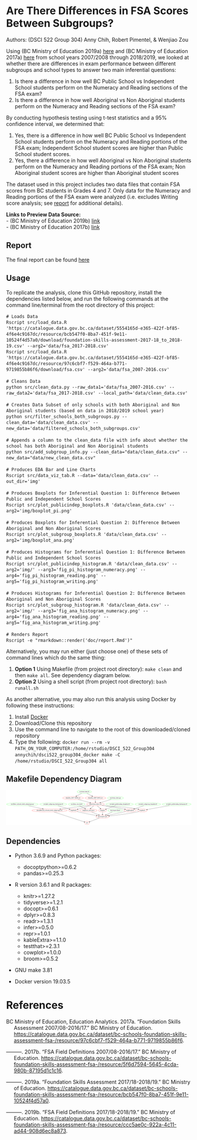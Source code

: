 
# Are There Differences in FSA Scores Between Subgroups?

Authors: (DSCI 522 Group 304) Anny Chih, Robert Pimentel, & Wenjiao Zou

Using (BC Ministry of Education 2019a)
[here](https://catalogue.data.gov.bc.ca/dataset/bc-schools-foundation-skills-assessment-fsa-/resource/bcb547f0-8ba7-451f-9e11-10524f4d57a0)
and (BC Ministry of Education 2017a)
[here](https://catalogue.data.gov.bc.ca/dataset/bc-schools-foundation-skills-assessment-fsa-/resource/97c6cbf7-f529-464a-b771-9719855b86f6)
from school years 2007/2008 through 2018/2019, we looked at whether
there are differences in exam performance between different subgroups
and school types to answer two main inferential questions:

1.  Is there a difference in how well BC Public School vs Independent
    School students perform on the Numeracy and Reading sections of the
    FSA exam?  
2.  Is there a difference in how well Aboriginal vs Non Aboriginal
    students perform on the Numeracy and Reading sections of the FSA
    exam?

By conducting hypothesis testing using t-test statistics and a 95%
confidence interval, we determined that:

1.  Yes, there is a difference in how well BC Public School vs
    Independent School students perform on the Numeracy and Reading
    portions of the FSA exam; Independent School student scores are
    higher than Public School student scores.
2.  Yes, there a difference in how well Aboriginal vs Non Aboriginal
    students perform on the Numeracy and Reading portions of the FSA
    exam; Non Aboriginal student scores are higher than Aboriginal
    student scores

The dataset used in this project includes two data files that contain
FSA scores from BC students in Grades 4 and 7. Only data for the
Numeracy and Reading portions of the FSA exam were analyzed
(i.e. excludes Writing score analysis; see
[report](https://github.com/UBC-MDS/DSCI_522_Group304/blob/master/doc/report.md)
for additional details).

**Links to Preview Data Source:**  
\- (BC Ministry of Education 2019b)
[link](https://catalogue.data.gov.bc.ca/dataset/bc-schools-foundation-skills-assessment-fsa-/resource/bcb547f0-8ba7-451f-9e11-10524f4d57a0)  
\- (BC Ministry of Education 2017b)
[link](https://catalogue.data.gov.bc.ca/dataset/bc-schools-foundation-skills-assessment-fsa-/resource/97c6cbf7-f529-464a-b771-9719855b86f6)

## Report

The final report can be found
[here](https://github.com/UBC-MDS/DSCI_522_Group304/blob/master/doc/report.md)

## Usage

To replicate the analysis, clone this GitHub repository, install the
dependencies listed below, and run the following commands at the command
line/terminal from the root directory of this project:

    # Loads Data
    Rscript src/load_data.R 'https://catalogue.data.gov.bc.ca/dataset/5554165d-e365-422f-bf85-4f6e4c9167dc/resource/bcb547f0-8ba7-451f-9e11-10524f4d57a0/download/foundation-skills-assessment-2017-18_to_2018-19.csv' --arg2='data/fsa_2017-2018.csv'
    Rscript src/load_data.R 'https://catalogue.data.gov.bc.ca/dataset/5554165d-e365-422f-bf85-4f6e4c9167dc/resource/97c6cbf7-f529-464a-b771-9719855b86f6/download/fsa.csv' --arg2='data/fsa_2007-2016.csv'
    
    # Cleans Data
    python src/clean_data.py --raw_data1='data/fsa_2007-2016.csv' --raw_data2='data/fsa_2017-2018.csv' --local_path='data/clean_data.csv'
    
    # Creates Data Subset of only schools with both Aboriginal and Non Aboriginal students (based on data in 2018/2019 school year)
    python src/filter_schools_both_subgroups.py --clean_data='data/clean_data.csv' --new_data='data/filtered_schools_both_subgroups.csv'
    
    # Appends a column to the clean_data file with info about whether the school has both Aboriginal and Non Aboriginal students
    python src/add_subgroup_info.py --clean_data="data/clean_data.csv" --new_data="data/new_clean_data.csv"
    
    # Produces EDA Bar and Line Charts
    Rscript src/data_viz_tab.R --data='data/clean_data.csv' --out_dir='img'
    
    # Produces Boxplots for Inferential Question 1: Difference Between Public and Independent School Scores
    Rscript src/plot_publicindep_boxplots.R 'data/clean_data.csv' --arg2='img/boxplot_pi.png'
    
    # Produces Boxplots for Inferential Question 2: Difference Between Aboriginal and Non Aboriginal Scores
    Rscript src/plot_subgroup_boxplots.R 'data/clean_data.csv' --arg2='img/boxplot_ana.png'
    
    # Produces Histograms for Inferential Question 1: Difference Between Public and Independent School Scores
    Rscript src/plot_publicindep_histogram.R 'data/clean_data.csv' --arg2='img/' --arg3='fig_pi_histogram_numeracy.png' --arg4='fig_pi_histogram_reading.png' --arg5='fig_pi_histogram_writing.png'
    
    # Produces Histograms for Inferential Question 2: Difference Between Aboriginal and Non Aboriginal Scores
    Rscript src/plot_subgroup_histogram.R 'data/clean_data.csv' --arg2='img/' --arg3='fig_ana_histogram_numeracy.png' --arg4='fig_ana_histogram_reading.png' --arg5='fig_ana_histogram_writing.png'
    
    # Renders Report
    Rscript -e "rmarkdown::render('doc/report.Rmd')"

Alternatively, you may run either (just choose one) of these sets of
command lines which do the same thing:

1.  **Option 1** Using Makefile (from project root directory): `make
    clean` and then `make all`. See dependency diagram below.
2.  **Option 2** Using a shell script (from project root directory):
    `bash runall.sh`

As another alternative, you may also run this analysis using Docker by
following these instructions:

1.  Install [Docker](https://www.docker.com/get-started)  
2.  Download/Clone this repository  
3.  Use the command line to navigate to the root of this
    downloaded/cloned repository  
4.  Type the following: `docker run --rm -v
    PATH_ON_YOUR_COMPUTER:/home/rstudio/DSCI_522_Group304
    annychih/dsci522_group304_docker make -C
    /home/rstudio/DSCI_522_Group304 all`

## Makefile Dependency Diagram

![](Makefile.png)

## Dependencies

  - Python 3.6.9 and Python packages:
    
      - docoptpython\>=0.6.2
      - pandas\>=0.25.3

  - R version 3.6.1 and R packages:
    
      - knitr\>=1.27.2
      - tidyverse\>=1.2.1
      - docopt\>=0.6.1
      - dplyr\>=0.8.3
      - readr\>=1.3.1
      - infer\>=0.5.0
      - repr\>=1.0.1
      - kableExtra\>=1.1.0
      - testthat\>=2.3.1
      - cowplot\>=1.0.0
      - broom\>=0.5.2

  - GNU make 3.81

  - Docker version 19.03.5

# References

<div id="refs" class="references hanging-indent">

<div id="ref-FSA2">

BC Ministry of Education, Education Analytics. 2017a. “Foundation Skills
Assessment 2007/08-2016/17.” BC Ministry of Education.
<https://catalogue.data.gov.bc.ca/dataset/bc-schools-foundation-skills-assessment-fsa-/resource/97c6cbf7-f529-464a-b771-9719855b86f6>.

</div>

<div id="ref-Definitions2">

———. 2017b. “FSA Field Definitions 2007/08-2016/17.” BC Ministry of
Education.
<https://catalogue.data.gov.bc.ca/dataset/bc-schools-foundation-skills-assessment-fsa-/resource/5f6d7594-5645-4cda-980b-87195d1c1c16>.

</div>

<div id="ref-FSA1">

———. 2019a. “Foundation Skills Assessment 2017/18-2018/19.” BC Ministry
of Education.
<https://catalogue.data.gov.bc.ca/dataset/bc-schools-foundation-skills-assessment-fsa-/resource/bcb547f0-8ba7-451f-9e11-10524f4d57a0>.

</div>

<div id="ref-Definitions1">

———. 2019b. “FSA Field Definitions 2017/18-2018/19.” BC Ministry of
Education.
<https://catalogue.data.gov.bc.ca/dataset/bc-schools-foundation-skills-assessment-fsa-/resource/ccc5ae0c-922a-4c11-ad44-908d6ec8a873>.

</div>

</div>
